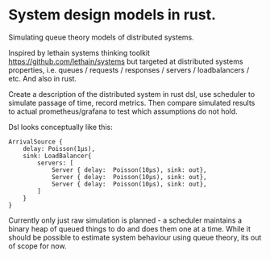 # System design models in rust.

Simulating queue theory models of distributed systems.

Inspired by lethain systems thinking toolkit https://github.com/lethain/systems
but targeted at distributed systems properties, i.e. queues / requests / responses / servers / loadbalancers / etc. And also in rust.

Create a description of the distributed system in rust dsl, use scheduler to simulate passage of time, record metrics.
Then compare simulated results to actual prometheus/grafana to test which assumptions do not hold.

Dsl looks conceptually like this:

```
ArrivalSource { 
	delay: Poisson(1µs), 
	sink: LoadBalancer{
		servers: [
			Server { delay:  Poisson(10µs), sink: out},
			Server { delay:  Poisson(10µs), sink: out},
			Server { delay:  Poisson(10µs), sink: out},
		]
	}
}
```

Currently only just raw simulation is planned - a scheduler maintains a binary heap of queued things to do and does them one at a time. While it should be possible to estimate system behaviour using queue theory, its out of scope for now.
